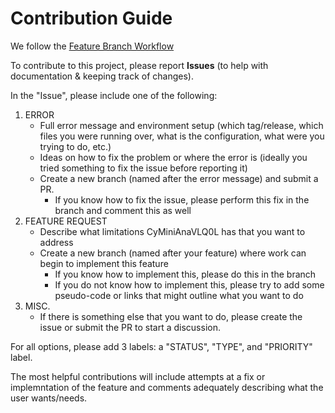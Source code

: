 # Contribution Guide

We follow the [Feature Branch Workflow](https://www.atlassian.com/git/tutorials/comparing-workflows/feature-branch-workflow)

To contribute to this project, please report **Issues** (to help with documentation & keeping track of changes).

In the "Issue", please include one of the following:
 1. ERROR
    - Full error message and environment setup (which tag/release, which files you were running over, what is the configuration, what were you trying to do, etc.)
    - Ideas on how to fix the problem or where the error is (ideally you tried something to fix the issue before reporting it)
    - Create a new branch (named after the error message) and submit a PR.  
      * If you know how to fix the issue, please perform this fix in the branch and comment this as well
 2. FEATURE REQUEST
    - Describe what limitations CyMiniAnaVLQ0L has that you want to address
    - Create a new branch (named after your feature) where work can begin to implement this feature
      * If you know how to implement this, please do this in the branch
      * If you do not know how to implement this, please try to add some pseudo-code or links that might outline what you want to do
 3. MISC.
    - If there is something else that you want to do, please create the issue or submit the PR to start a discussion.

For all options, please add 3 labels: a "STATUS", "TYPE", and "PRIORITY" label.  

The most helpful contributions will include attempts at a fix or implemntation of the feature and comments adequately describing what the user wants/needs.
